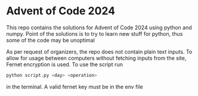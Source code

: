 # Advent of Code 2024
This repo contains the solutions for Advent of Code 2024 using python and numpy. Point of the solutions is to try to learn new stuff for python, thus some of the code may be unoptimal

As per request of organizers, the repo does not contain plain text inputs. To allow for usage between computers without fetching inputs from the site, Fernet encryption is used. To use the script run
```bash
python script.py <day> <operation>
```
in the terminal. A valid fernet key must be in the env file
